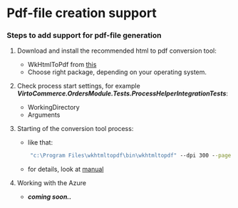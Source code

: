 # Pdf-file creation support

### Steps to add support for pdf-file generation
1. Download and install the recommended html to pdf conversion tool:
    * WkHtmlToPdf from [this](https://wkhtmltopdf.org/downloads.html)  
    * Choose right package, depending on your operating system.
2. Check process start settings, for example **_VirtoCommerce.OrdersModule.Tests.ProcessHelperIntegrationTests_**:
    * WorkingDirectory
    * Arguments
3. Starting of the conversion tool process:
    * like that:

    ```cmd
        "c:\Program Files\wkhtmltopdf\bin\wkhtmltopdf" --dpi 300 --page-size A4 --encoding "utf-8" --viewport-size "1920x1080" input.html output.pdf   
    ```

     * for details, look at [manual](https://wkhtmltopdf.org/index.html)
3. Working with the Azure 
   * **_coming soon.._**    
